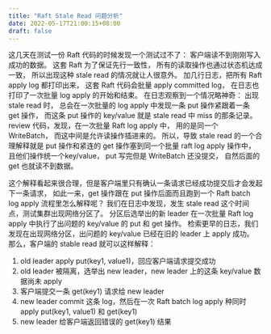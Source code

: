 ```yaml
---
title: "Raft Stale Read 问题分析"
date: 2022-05-17T21:00:15+08:00
draft: false
---
```


这几天在测试一份 Raft 代码的时候发现一个测试过不了：
客户端读不到刚刚写入成功的数据。
这套 Raft 为了保证先行一致性，
所有的读取操作也通过状态机达成一致，
所以出现这种 stale read 的情况就让人很意外。
加几行日志，把所有 Raft apply log 都打印出来，
这套 Raft 代码会批量 apply committed log，
在日志也打印了一次批量 log apply 的开始和结束。
在日志观察到一个情况略神奇：
出现 stale read 时，
总会在一次批量的 log apply 中发现一条 put 操作紧跟着一条 get 操作，
而这条 put 操作的 key/value 就是 stale read 中 miss 的那条记录。
review 代码，发现，在一次批量 Raft log apply 中，
用的是同一个 WriteBatch，
而这中间是允许读操作插进来的。
所以，导致 stale read 的一个合理解释就是 put 操作和紧连的 get 操作塞到同一个批量 raft log apply 操作中，
且他们操作统一个key/value，
put 写完但是 WriteBatch 还没提交，
自然后面的 get 也就读不到数据。

这个解释看起来很合理，但是客户端里只有确认一条请求已经成功提交后才会发起下一条请求，
如此一来，get 操作跟在 put 操作后面而且跑到一个 Raft batch log apply 流程里怎么解释呢？
我们在日志中发现，发生 stale read 这个时间点，测试集群出现网络分区了。
分区后选举出的新 leader 在一次批量 Raft log apply 中执行了出问题的 key/value 的 put 和 get 操作。
检索更早的日志，我们发现在出现网络分区，出问题的 key/value 已经在旧的 leader 上 apply 成功。
那么，客户端的 stable read 就可以这样解释：

1. old leader apply put(key1, value1)，回应客户端请求提交成功
2. old leader 被隔离，选举出 new leader，new leader 上的这条 key/value 数据尚未 apply
3. 客户端提交一条 get(key1) 请求给 new leader
4. new leader commit 这条 log，然后在一次 Raft batch log apply 种同时 apply put(key1, value1) 和 get(key1)
5. new leader 给客户端返回错误的 get(key1) 结果
